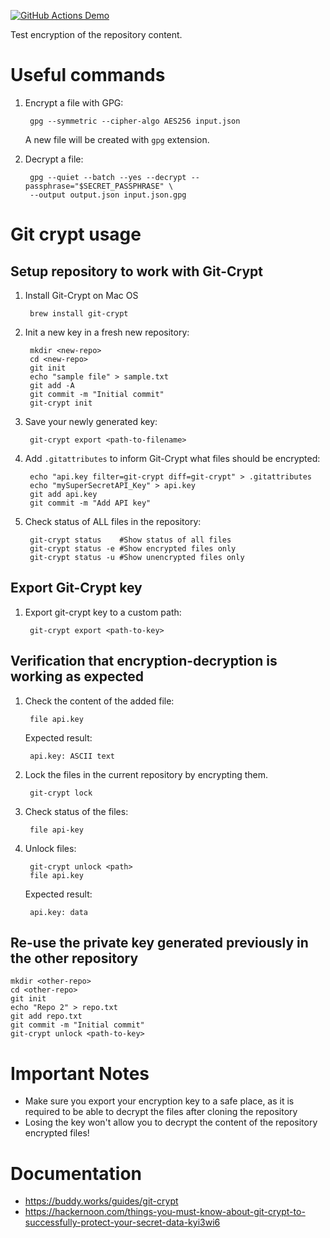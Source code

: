 [![GitHub Actions Demo](https://github.com/kpatryk/test-git-encrypt/actions/workflows/github.yml/badge.svg)](https://github.com/kpatryk/test-git-encrypt/actions/workflows/github.yml)

Test encryption of the repository content.

# Useful commands

1. Encrypt a file with GPG:

        gpg --symmetric --cipher-algo AES256 input.json

    A new file will be created with `gpg` extension.

2. Decrypt a file:

        gpg --quiet --batch --yes --decrypt --passphrase="$SECRET_PASSPHRASE" \
        --output output.json input.json.gpg


# Git crypt usage

## Setup repository to work with Git-Crypt


1. Install Git-Crypt on Mac OS

        brew install git-crypt

2. Init a new key in a fresh new repository:

        mkdir <new-repo>
        cd <new-repo>
        git init
        echo "sample file" > sample.txt
        git add -A
        git commit -m "Initial commit"
        git-crypt init

3. Save your newly generated key:

        git-crypt export <path-to-filename>

4. Add `.gitattributes` to inform Git-Crypt what files should be encrypted:

        echo "api.key filter=git-crypt diff=git-crypt" > .gitattributes
        echo "mySuperSecretAPI_Key" > api.key
        git add api.key
        git commit -m "Add API key"

5. Check status of ALL files in the repository:

        git-crypt status    #Show status of all files
        git-crypt status -e #Show encrypted files only
        git-crypt status -u #Show unencrypted files only

## Export Git-Crypt key

1. Export git-crypt key to a custom path:

        git-crypt export <path-to-key>

## Verification that encryption-decryption is working as expected

1. Check the content of the added file:

        file api.key

    Expected result:

        api.key: ASCII text

2. Lock the files in the current repository by encrypting them.

        git-crypt lock

3. Check status of the files:

        file api-key

4. Unlock files:

        git-crypt unlock <path>
        file api.key

    Expected result:

        api.key: data

## Re-use the private key generated previously in the other repository

    mkdir <other-repo>
    cd <other-repo>
    git init
    echo "Repo 2" > repo.txt
    git add repo.txt
    git commit -m "Initial commit"
    git-crypt unlock <path-to-key>

# Important Notes
- Make sure you export your encryption key to a safe place, as it is required to be able to decrypt the files after cloning the repository
- Losing the key won't allow you to decrypt the content of the repository encrypted files!

# Documentation
- https://buddy.works/guides/git-crypt
- https://hackernoon.com/things-you-must-know-about-git-crypt-to-successfully-protect-your-secret-data-kyi3wi6
